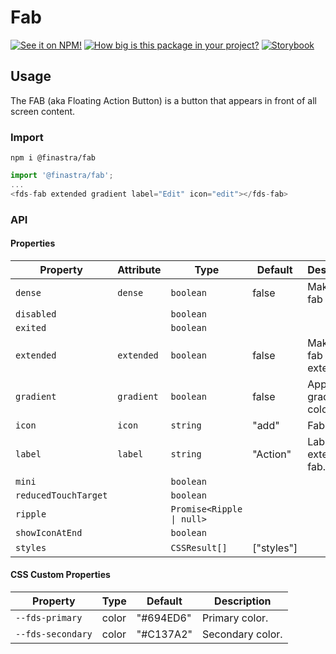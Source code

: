 # Fab

[![See it on NPM!](https://img.shields.io/npm/v/@finastra/fab?style=for-the-badge)](https://www.npmjs.com/package/@finastra/fab)
[![How big is this package in your project?](https://img.shields.io/bundlephobia/minzip/@finastra/fab?style=for-the-badge)](https://bundlephobia.com/result?p=@finastra/fab')
[![Storybook](https://shields.io/badge/-Play%20with%20this%20web%20component-2a0481?logo=storybook&style=for-the-badge)](https://finastra.github.io/finastra-design-system/?path=/story/actions-fab--default)

## Usage

The FAB (aka Floating Action Button) is a button that appears in front of all screen content.

### Import

```
npm i @finastra/fab
```

```ts
import '@finastra/fab';
...
<fds-fab extended gradient label="Edit" icon="edit"></fds-fab>
```

### API

<!-- DOC -->

#### Properties

| Property             | Attribute  | Type                      | Default    | Description                |
| -------------------- | ---------- | ------------------------- | ---------- | -------------------------- |
| `dense`              | `dense`    | `boolean`                 | false      | Make the fab smaller.      |
| `disabled`           |            | `boolean`                 |            |                            |
| `exited`             |            | `boolean`                 |            |                            |
| `extended`           | `extended` | `boolean`                 | false      | Make the fab extended.     |
| `gradient`           | `gradient` | `boolean`                 | false      | Apply gradient color.      |
| `icon`               | `icon`     | `string`                  | "add"      | Fab icon.                  |
| `label`              | `label`    | `string`                  | "Action"   | Label in the extended fab. |
| `mini`               |            | `boolean`                 |            |                            |
| `reducedTouchTarget` |            | `boolean`                 |            |                            |
| `ripple`             |            | `Promise<Ripple \| null>` |            |                            |
| `showIconAtEnd`      |            | `boolean`                 |            |                            |
| `styles`             |            | `CSSResult[]`             | ["styles"] |                            |

#### CSS Custom Properties

| Property          | Type  | Default   | Description      |
| ----------------- | ----- | --------- | ---------------- |
| `--fds-primary`   | color | "#694ED6" | Primary color.   |
| `--fds-secondary` | color | "#C137A2" | Secondary color. |

<!-- /DOC -->
